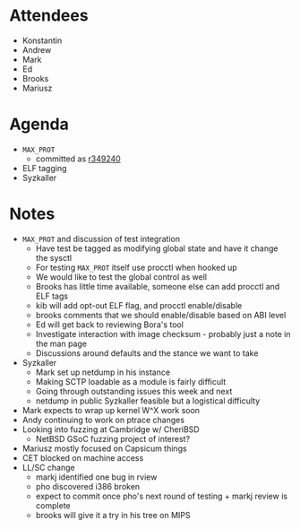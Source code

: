 # Attendees
- Konstantin
- Andrew
- Mark
- Ed
- Brooks
- Mariusz

# Agenda
- `MAX_PROT`
  - committed as [r349240](https://reviews.freebsd.org/rS349240)
- ELF tagging
- Syzkaller

# Notes
- `MAX_PROT` and discussion of test integration
  - Have test be tagged as modifying global state and have it change the sysctl
  - For testing `MAX_PROT` itself use procctl when hooked up
  - We would like to test the global control as well
  - Brooks has little time available, someone else can add procctl and ELF tags
  - kib will add opt-out ELF flag, and procctl enable/disable
  - brooks comments that we should enable/disable based on ABI level
  - Ed will get back to reviewing Bora's tool
  - Investigate interaction with image checksum - probably just a note in the man page
  - Discussions around defaults and the stance we want to take
- Syzkaller
  - Mark set up netdump in his instance
  - Making SCTP loadable as a module is fairly difficult
  - Going through outstanding issues this week and next
  - netdump in public Syzkaller feasible but a logistical difficulty
- Mark expects to wrap up kernel W^X work soon
- Andy continuing to work on ptrace changes
- Looking into fuzzing at Cambridge w/ CheriBSD
  - NetBSD GSoC fuzzing project of interest?
- Mariusz mostly focused on Capsicum things
- CET blocked on machine access
- LL/SC change
  - markj identified one bug in rview
  - pho discovered i386 broken
  - expect to commit once pho's next round of testing + markj review is complete
  - brooks will give it a try in his tree on MIPS
